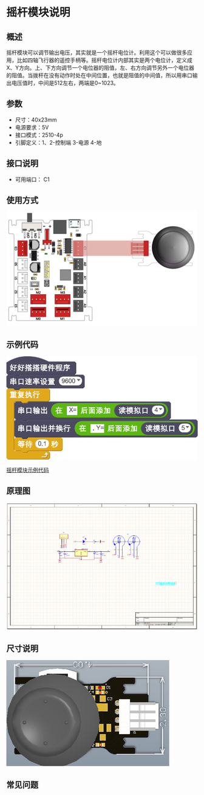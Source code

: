 # 摇杆模块说明

## 概述
摇杆模块可以调节输出电压，其实就是一个摇杆电位计。利用这个可以做很多应用，比如四轴飞行器的遥控手柄等。摇杆电位计内部其实是两个电位计，定义成X、Y方向。上、下方向调节一个电位器的阻值，左、右方向调节另外一个电位器的阻值。当拨杆在没有动作时处在中间位置，也就是阻值的中间值，所以用串口输出电压值时，中间是512左右，两端是0~1023。

## 参数
- 尺寸：40x23mm
- 电源要求：5V
- 接口模式：2510-4p
- 引脚定义：1、2-控制端 3-电源 4-地

## 接口说明
- 可用端口： C1

## 使用方式
![](./images/67.png)

## 示例代码
![](./images/68.png)

[摇杆模块示例代码](http://www.haohaodada.com/show.php?id=950162)

## 原理图
![](./images/117.png)

## 尺寸说明
![](./images/118.png)

## 常见问题
